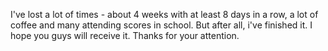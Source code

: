 I've lost a lot of times - about 4 weeks with at least 8 days in a row, a lot of coffee and many attending scores in school. But after all, i've finished it. I hope you guys will receive it. Thanks for your attention.



